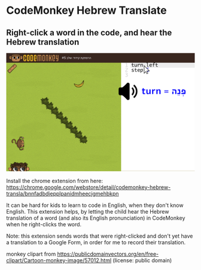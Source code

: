 # CodeMonkey Hebrew Translate

## Right-click a word in the code, and hear the Hebrew translation

![screenshot](screenshot.png)

Install the chrome extension from here: https://chrome.google.com/webstore/detail/codemonkey-hebrew-transla/bnnfadbdjepplpanidmheecjgmehbkpn

It can be hard for kids to learn to code in English, when they don't know English. This extension helps, by letting the child hear the Hebrew translation of a word (and also its English pronunciation) in CodeMonkey when he right-clicks the word.

Note: this extension sends words that were right-clicked and don't yet have a translation to a Google Form, in order for me to record their translation.

monkey clipart from https://publicdomainvectors.org/en/free-clipart/Cartoon-monkey-image/57012.html
(license: public domain)
